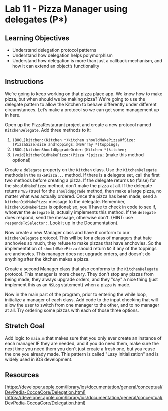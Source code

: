 # Lab 11 - Pizza Manager using delegates (P*)

## Learning Objectives
- Understand delegation protocol patterns
- Understand how delegation helps polymorphism
- Understand how delegation is more than just a callback mechanism, and how it can extend an object’s functionality

## Instructions
We’re going to keep working on that pizza place app. We know how to make pizza, but when should we be making pizza? We're going to use the delegate pattern to allow the Kitchen to behave differently under different circumstances. Let’s make a protocol so we can get some management up in here.

Open up the PizzaRestaurant project and create a new protocol named `KitchenDelegate`. Add three methods to it:

1. `(BOOL)kitchen:(Kitchen *)kitchen shouldMakePizzaOfSize:(PizzaSize)size andToppings:(NSArray *)toppings;`
2. `(BOOL)kitchenShouldUpgradeOrder:(Kitchen *)kitchen;`
3. `(void)kitchenDidMakePizza:(Pizza *)pizza;` (make this method optional)

Create a `delegate` property on the `Kitchen` class. Use the `KitchenDelegate` methods in the `makePizza...` method. If there is a delegate set, call the first two methods before creating a pizza. If the delegate returns `NO` (false) for the `shouldMakePizza` method, don't make the pizza at all. If the delegate returns `YES` (true) for the `shouldUpgrade` method, then make a large pizza, no matter
what was actually ordered. Once the pizza has been made, send a `kitchenDidMakePizza` message to the delegate. Remember, `kitchenDidMakePizza` is optional; so, you'll have to check in code to see if, whoever the `delegate` is, actually implements this method. If the `delegate` does respond, send the message, otherwise don't. (HINT: use `respondsToSelector:`. Look it up in the Documentation).

Now create a new Manager class and have it conform to our `KitchenDelegate` protocol. This will be for a class of managers that hate anchovies so much, they refuse to make pizzas that have anchovies. So the implementation of `shouldMakePizza` should return `NO` if any of the toppings are anchovies. This manager does not upgrade orders, and doesn't do anything after the kitchen makes a pizza.

Create a second Manager class that also conforms to the `KitchenDelegate` protocol. This manager is more cheery. They don't stop any pizzas from being made, they always upgrade orders, and they "say" a nice thing (just implement this as an `NSLog` statement) when a pizza is made.

Now in the main part of the program, prior to entering the while loop, initialize a manager of each class. Add code to the input checking that will allow the user to switch from one manager to the other, and to no manager at all. Try ordering some pizzas with each of those three options.

## Stretch Goal
Add logic to `main.m` that makes sure that you only ever create an instance of each manager IF they are needed, and if you do need them, make sure the next time you need them you don't just create a fresh one, but you reuse the one you already made. This pattern is called "Lazy Initialization" and is widely used in iOS development.

## Resources
[https://developer.apple.com/library/ios/documentation/general/conceptual/DevPedia-CocoaCore/Delegation.html](https://developer.apple.com/library/ios/documentation/general/conceptual/DevPedia-CocoaCore/Delegation.html)